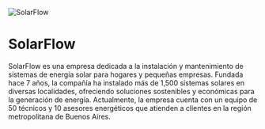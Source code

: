 ![SolarFlow](./assets/icons/logoTSolarFlow.svg)

# **SolarFlow**<br>

SolarFlow es una empresa dedicada a la instalación y mantenimiento de sistemas de energía solar para hogares y pequeñas empresas. Fundada hace 7 años, la compañía ha instalado más de 1,500 sistemas solares en diversas localidades, ofreciendo soluciones sostenibles y económicas para la generación de energía. Actualmente, la empresa cuenta con un equipo de 50 técnicos y 10 asesores energéticos que atienden a clientes en la región metropolitana de Buenos Aires.<br>